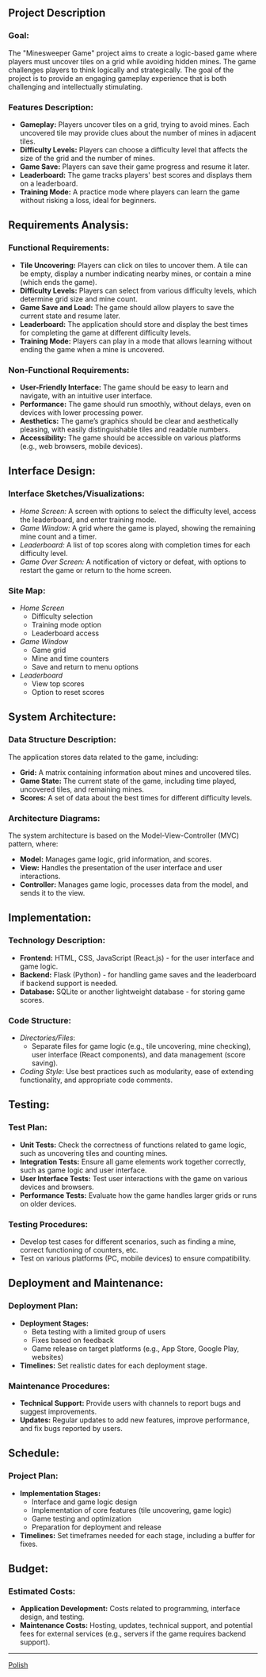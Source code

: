 ## Project Description

### Goal:

The "Minesweeper Game" project aims to create a logic-based game where players must uncover tiles on a grid while avoiding hidden mines. The game challenges players to think logically and strategically. The goal of the project is to provide an engaging gameplay experience that is both challenging and intellectually stimulating.

### Features Description:

- **Gameplay:** Players uncover tiles on a grid, trying to avoid mines. Each uncovered tile may provide clues about the number of mines in adjacent tiles.
- **Difficulty Levels:** Players can choose a difficulty level that affects the size of the grid and the number of mines.
- **Game Save:** Players can save their game progress and resume it later.
- **Leaderboard:** The game tracks players' best scores and displays them on a leaderboard.
- **Training Mode:** A practice mode where players can learn the game without risking a loss, ideal for beginners.

## Requirements Analysis:

### Functional Requirements:

- **Tile Uncovering:** Players can click on tiles to uncover them. A tile can be empty, display a number indicating nearby mines, or contain a mine (which ends the game).
- **Difficulty Levels:** Players can select from various difficulty levels, which determine grid size and mine count.
- **Game Save and Load:** The game should allow players to save the current state and resume later.
- **Leaderboard:** The application should store and display the best times for completing the game at different difficulty levels.
- **Training Mode:** Players can play in a mode that allows learning without ending the game when a mine is uncovered.

### Non-Functional Requirements:

- **User-Friendly Interface:** The game should be easy to learn and navigate, with an intuitive user interface.
- **Performance:** The game should run smoothly, without delays, even on devices with lower processing power.
- **Aesthetics:** The game’s graphics should be clear and aesthetically pleasing, with easily distinguishable tiles and readable numbers.
- **Accessibility:** The game should be accessible on various platforms (e.g., web browsers, mobile devices).

## Interface Design:

### Interface Sketches/Visualizations:

- _Home Screen:_ A screen with options to select the difficulty level, access the leaderboard, and enter training mode.
- _Game Window:_ A grid where the game is played, showing the remaining mine count and a timer.
- _Leaderboard:_ A list of top scores along with completion times for each difficulty level.
- _Game Over Screen:_ A notification of victory or defeat, with options to restart the game or return to the home screen.

### Site Map:

- _Home Screen_
  - Difficulty selection
  - Training mode option
  - Leaderboard access
- _Game Window_
  - Game grid
  - Mine and time counters
  - Save and return to menu options
- _Leaderboard_
  - View top scores
  - Option to reset scores

## System Architecture:

### Data Structure Description:

The application stores data related to the game, including:

- **Grid:** A matrix containing information about mines and uncovered tiles.
- **Game State:** The current state of the game, including time played, uncovered tiles, and remaining mines.
- **Scores:** A set of data about the best times for different difficulty levels.

### Architecture Diagrams:

The system architecture is based on the Model-View-Controller (MVC) pattern, where:

- **Model:** Manages game logic, grid information, and scores.
- **View:** Handles the presentation of the user interface and user interactions.
- **Controller:** Manages game logic, processes data from the model, and sends it to the view.

## Implementation:

### Technology Description:

- **Frontend:** HTML, CSS, JavaScript (React.js) - for the user interface and game logic.
- **Backend:** Flask (Python) - for handling game saves and the leaderboard if backend support is needed.
- **Database:** SQLite or another lightweight database - for storing game scores.

### Code Structure:

- _Directories/Files_:
  - Separate files for game logic (e.g., tile uncovering, mine checking), user interface (React components), and data management (score saving).
- _Coding Style_: Use best practices such as modularity, ease of extending functionality, and appropriate code comments.

## Testing:

### Test Plan:

- **Unit Tests:** Check the correctness of functions related to game logic, such as uncovering tiles and counting mines.
- **Integration Tests:** Ensure all game elements work together correctly, such as game logic and user interface.
- **User Interface Tests:** Test user interactions with the game on various devices and browsers.
- **Performance Tests:** Evaluate how the game handles larger grids or runs on older devices.

### Testing Procedures:

- Develop test cases for different scenarios, such as finding a mine, correct functioning of counters, etc.
- Test on various platforms (PC, mobile devices) to ensure compatibility.

## Deployment and Maintenance:

### Deployment Plan:

- **Deployment Stages:**
  - Beta testing with a limited group of users
  - Fixes based on feedback
  - Game release on target platforms (e.g., App Store, Google Play, websites)
- **Timelines:** Set realistic dates for each deployment stage.

### Maintenance Procedures:

- **Technical Support:** Provide users with channels to report bugs and suggest improvements.
- **Updates:** Regular updates to add new features, improve performance, and fix bugs reported by users.

## Schedule:

### Project Plan:

- **Implementation Stages:**
  - Interface and game logic design
  - Implementation of core features (tile uncovering, game logic)
  - Game testing and optimization
  - Preparation for deployment and release
- **Timelines:** Set timeframes needed for each stage, including a buffer for fixes.

## Budget:

### Estimated Costs:

- **Application Development:** Costs related to programming, interface design, and testing.
- **Maintenance Costs:** Hosting, updates, technical support, and potential fees for external services (e.g., servers if the game requires backend support).

---

[Polish](<Documents/README(PL).MD>)
